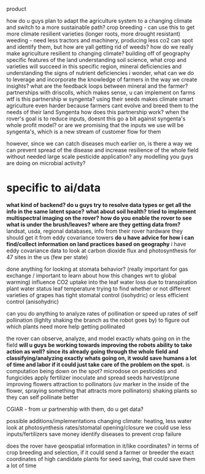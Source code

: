 product

how do u guys plan to adapt the agriculture system to a changing climate and switch to a more sustainable path?
	crop breeding - can use this to get more climate resilient varieties (longer roots, more drought resistant)
	weeding - need less tractors and machinery, producing less co2
		can spot and identify them, but how are yall getting rid of weeds?
how do we really make agriculture resilient to changing climate?
	building off of geography specific features of the land
	understanding soil science, what crop and varieties will succeed in this specific region, mineral deficiencies and understanding the signs of nutrient deficiencies
i wonder, what can we do to leverage and incorporate the knowledge of farmers in the way we create insights? 
what are the feedback loops between mineral and the farmer?
	partnerships with driscolls, which makes sense, u can implement on farms
	wtf is this partnership w syngenta? using their seeds makes climate smart agriculture even harder because farmers cant evolve and breed them to the needs of their land
Syngenta
	how does this partnership work? when the rover's goal is to reduce inputs, doesnt this go a bit against syngenta's whole profit model? or are we promising that the inputs we use will be syngenta's, which is a new stream of customer flow for them 

however, since we can catch diseases much earlier on, is there a way we can prevent spread of the disease and increase resilience of the whole field without needed large scale pesticide application?
any modelling you guys are doing on microbial activity?
# specific to ai/data
**what kind of backend? do u guys try to resolve data types or get all the info in the same latent space?**
**what about soil health?**
**tried to implement multispectral imaging on the rover?**
**how do you enable the rover to see what is under the brush/leaves?**
**where are they getting data from?**
	landsat, usda, regional databases, info from their rover hardware
	they should get it from eddy covariance towers
**do u have advice for how i can find/collect information on land practices based on geography**
	i have eddy covariance data to look at carbon dioxide flux and photosynthesis for 47 sites in the us (few per state)
	
done anything for looking at stomata behavior? (really important for gas exchange / important to learn about how this changes wrt to global warming)
		influence CO2 uptake into the leaf
		water loss due to transpiration
		 plant water status 
		leaf temperature
	trying to find whether or not different varieties of grapes has tight stomatal control (isohydric) or less efficient control (anisohydric)

can you do anything to analyze rates of pollination or speed up rates of self pollination (lighlty shaking the branch as the robot goes by) to figure out which plants need more help getting pollinated

the rover can observe, analyze, and model exactly whats going on in the field
**will u guys be working towards improving the robots ability to take action as well? since its already going through the whole field and classifying/analyzing exactly whats going on, it would save humans a lot of time and labor if it could just take care of the problem on the spot.** 
	is computation being down on the spot?
		microdose on pesticides and fungicides
		apply fertilizer
		inoculate and spread seeds
		harvest/prune
		improving flowers attraction to pollinators (uv marker in the inside of the flower, spraying something that attracts more pollinators)
		shaking plants so they can self pollinate better
	
CGIAR - from ur partnership with them, do u get data?


possible additions/implementations
	changing climate: heating, less water
		look at photosynthesis rates/stomatal opening/closure
	we could use less inputs/fertilizers
		save money 
	identify diseases to prevent crop failure

does the rover have geospatial information in it/like coordinates? in terms of crop breeding and selection, if it could send a farmer or breeder the exact coordinates of high candidate plants for seed saving, that could save them a lot of time





